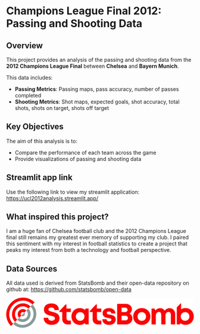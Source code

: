 # Champions League Final 2012: Passing and Shooting Data

## Overview

This project provides an analysis of the passing and shooting data from the **2012 Champions League Final** between **Chelsea** and **Bayern Munich**.

This data includes:

- **Passing Metrics**: Passing maps, pass accuracy, number of passes completed
- **Shooting Metrics**: Shot maps, expected goals, shot accuracy, total shots, shots on target, shots off target

## Key Objectives

The aim of this analysis is to:

- Compare the performance of each team across the game
- Provide visualizations of passing and shooting data

## Streamlit app link

Use the following link to view my streamlit application: https://ucl2012analysis.streamlit.app/

## What inspired this project?

I am a huge fan of Chelsea football club and the 2012 Champions League final still remains my greatest ever memory of supporting my club. I paired this sentiment with my interest in football statistics to create a project that peaks my interest from both a technology and football perspective.

## Data Sources

All data used is derived from StatsBomb and their open-data repository on github at: https://github.com/statsbomb/open-data

![alt text](https://github.com/zu56789/Football_UCLAnalysis/blob/main/statsbomb.jpg "StatsBomb logo")

